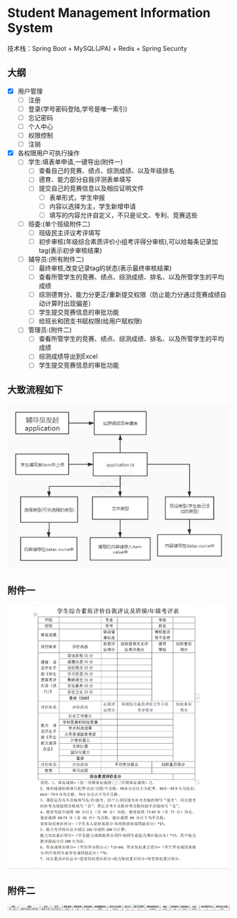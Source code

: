 # Student Management Information System
技术栈：Spring Boot + MySQL(JPA) + Redis + Spring Security

## 大纲

- [x] 用户管理
  - [ ] 注册
  - [ ] 登录(学号密码登陆,学号是唯一索引)
  - [ ] 忘记密码
  - [ ] 个人中心
  - [ ] 权限控制
  - [ ] 注销
- [x] 各权限用户可执行操作
  - [ ] 学生:填表单申请,一键导出(附件一)
    - [ ] 查看自己的竞赛、绩点、综测成绩、以及年级排名
    - [ ] 德育、能力部分自我评测表单填写
    - [ ] 提交自己的竞赛信息以及相应证明文件
      - [ ] 表单形式，学生申报
      - [ ] 内容以选择为主，学生新增申请
      - [ ] 填写的内容允许自定义，不只是论文、专利、竞赛这些
  - [ ] 班委:(单个班级附件二)
    - [ ] 班级民主评议考评填写
    - [ ] 初步审核(年级综合素质评价小组考评得分审核),可以给每条记录加tag(表示初步审核结果)
  - [ ] 辅导员:(所有附件二)
    - [ ] 最终审核,改变记录tag的状态(表示最终审核结果)
    - [ ] 查看所管学生的竞赛、绩点、综测成绩、排名、以及所管学生的平均成绩
    - [ ] 综测德育分、能力分更正/重新提交权限（防止能力分通过竞赛成绩自动计算时出现偏差）
    - [ ] 学生提交竞赛信息的审批功能
    - [ ] 给班长和团支书赋权限(给用户赋权限)
  - [ ] 管理员:(附件二)
    - [ ] 查看所管学生的竞赛、绩点、综测成绩、排名、以及所管学生的平均成绩
    - [ ] 综测成绩导出到Excel
    - [ ] 学生提交竞赛信息的审批功能
## 大致流程如下
![avatar](流程图.jpg)

## 附件一
![avatar](附件一.png)

## 附件二
![avatar](附件二.png)
